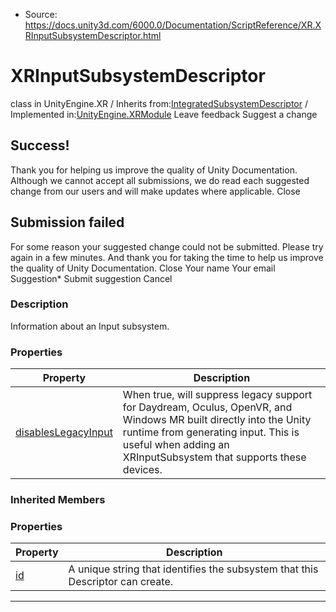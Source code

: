 * Source: https://docs.unity3d.com/6000.0/Documentation/ScriptReference/XR.XRInputSubsystemDescriptor.html

# XRInputSubsystemDescriptor
class in UnityEngine.XR
/
Inherits from:[IntegratedSubsystemDescriptor](https://docs.unity3d.com/6000.0/Documentation/ScriptReference/IntegratedSubsystemDescriptor.html)
/
Implemented in:[UnityEngine.XRModule](https://docs.unity3d.com/6000.0/Documentation/ScriptReference/UnityEngine.XRModule.html)
Leave feedback
Suggest a change
## Success!
Thank you for helping us improve the quality of Unity Documentation. Although we cannot accept all submissions, we do read each suggested change from our users and will make updates where applicable.
Close
## Submission failed
For some reason your suggested change could not be submitted. Please <a>try again</a> in a few minutes. And thank you for taking the time to help us improve the quality of Unity Documentation.
Close
Your name Your email Suggestion* Submit suggestion
Cancel
### Description
Information about an Input subsystem.
### Properties
Property | Description  
---|---  
[disablesLegacyInput](https://docs.unity3d.com/6000.0/Documentation/ScriptReference/XR.XRInputSubsystemDescriptor-disablesLegacyInput.html) | When true, will suppress legacy support for Daydream, Oculus, OpenVR, and Windows MR built directly into the Unity runtime from generating input. This is useful when adding an XRInputSubsystem that supports these devices.  
### Inherited Members
### Properties
Property | Description  
---|---  
[id](https://docs.unity3d.com/6000.0/Documentation/ScriptReference/IntegratedSubsystemDescriptor-id.html) | A unique string that identifies the subsystem that this Descriptor can create.  
* * *
